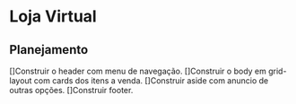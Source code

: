 # Loja Virtual

## Planejamento
[]Construir o header com menu de navegação.
[]Construir o body em grid-layout com cards dos itens a venda.
[]Construir aside com anuncio de outras opções. 
[]Construir footer.

